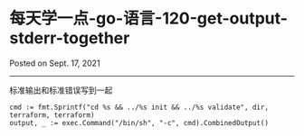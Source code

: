 # 每天学一点-go-语言-120-get-output-stderr-together

Posted on Sept. 17, 2021

---


标准输出和标准错误写到一起

```
cmd := fmt.Sprintf("cd %s && ../%s init && ../%s validate", dir, terraform, terraform)
output, _ := exec.Command("/bin/sh", "-c", cmd).CombinedOutput()
```
